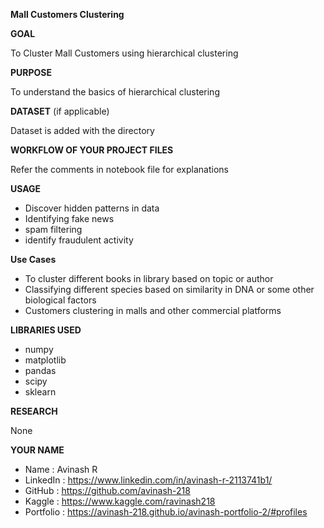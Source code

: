 **Mall Customers Clustering**

**GOAL**

To Cluster Mall Customers using hierarchical clustering

**PURPOSE**

To understand the basics of hierarchical clustering


**DATASET** (if applicable)

Dataset is added with the directory


**WORKFLOW OF YOUR PROJECT FILES**

Refer the comments in notebook file for explanations

**USAGE**

- Discover hidden patterns in data
- Identifying fake news
- spam filtering
- identify fraudulent activity

**Use Cases**
- To cluster different books in library based on topic or author
- Classifying different species based on similarity in DNA or some other biological factors
- Customers clustering in malls and other commercial platforms

**LIBRARIES USED**

- numpy
- matplotlib
- pandas
- scipy
- sklearn

**RESEARCH**

None

**YOUR NAME**

- Name : Avinash R
- LinkedIn : https://www.linkedin.com/in/avinash-r-2113741b1/
- GitHub : https://github.com/avinash-218
- Kaggle : https://www.kaggle.com/ravinash218
- Portfolio : https://avinash-218.github.io/avinash-portfolio-2/#profiles
